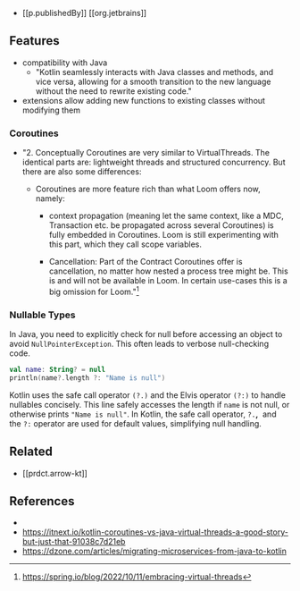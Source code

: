 
- [[p.publishedBy]] [[org.jetbrains]]

## Features

- compatibility with Java
  - "Kotlin seamlessly interacts with Java classes and methods, and vice versa, allowing for a smooth transition to the new language without the need to rewrite existing code."
- extensions allow adding new functions to existing classes without modifying them


### Coroutines

- "2. Conceptually Coroutines are very similar to VirtualThreads. The identical parts are: lightweight threads and structured concurrency. But there are also some differences:
  - Coroutines are more feature rich than what Loom offers now, namely:

    - context propagation (meaning let the same context, like a MDC, Transaction etc. be propagated across several Coroutines) is fully embedded in Coroutines. Loom is still experimenting with this part, which they call scope variables.

    - Cancellation: Part of the Contract Coroutines offer is cancellation, no matter how nested a process tree might be. This is and will not be available in Loom. In certain use-cases this is a big omission for Loom."[^1]


### Nullable Types

In Java, you need to explicitly check for null before accessing an object to avoid `NullPointerException`. This often leads to verbose null-checking code.

```kotlin
val name: String? = null
println(name?.length ?: "Name is null")
```

Kotlin uses the safe call operator `(?.)` and the Elvis operator `(?:)` to handle nullables concisely. This line safely accesses the length if `name` is not null, or otherwise prints `"Name is null"`. In Kotlin, the safe call operator, `?.`**,**  and the `?:` operator are used for default values, simplifying null handling.

## Related

- [[prdct.arrow-kt]]

## References

- [^1]: https://spring.io/blog/2022/10/11/embracing-virtual-threads
- https://itnext.io/kotlin-coroutines-vs-java-virtual-threads-a-good-story-but-just-that-91038c7d21eb
- https://dzone.com/articles/migrating-microservices-from-java-to-kotlin